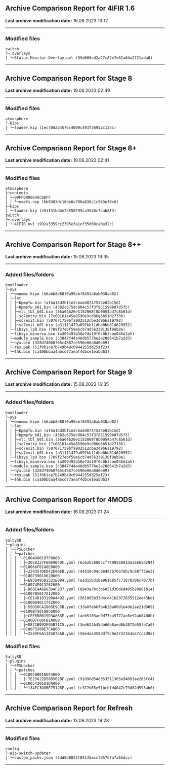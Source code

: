 <h2>Archive Comparison Report for <b>4IFIR 1.6</b></h2><b>Last archive modification date:</b> 16.08.2023 13:12<hr>

<h3>Modified files</h3>
<code>switch
└─.overlays
│ └─Status-Monitor-Overlay.ovl (95d608cd2a27c82e7e82a64a2721ada0)
</code>
<hr>

<h2>Archive Comparison Report for <b>Stage 8</b></h2><b>Last archive modification date:</b> 19.06.2023 02:49<hr>

<h3>Modified files</h3>
<code>atmosphere
└─kips
│ └─loader.kip (1ec70da24576c4009c493f36952c125c)
</code>
<hr>

<h2>Archive Comparison Report for <b>Stage 8+</b></h2><b>Last archive modification date:</b> 19.06.2023 02:41<hr>

<h3>Modified files</h3>
<code>atmosphere
├─contents
│ ├─00FF0000636C6BFF
│ │ └─exefs.nsp (bb9383dc10de6c706a838c1c563ef0c6)
├─kips
│ └─loader.kip (e51f31bd4e2e558795ca3940c7cab8f3)
switch
└─.overlays
│ └─4IFIR.ovl (992a3359cc2395e3a1ef35d08ca0a32c)
</code>
<hr>

<h2>Archive Comparison Report for <b>Stage 8++</b></h2><b>Last archive modification date:</b> 15.08.2023 16:35<hr>

<h3>Added files/folders</h3>
<code>bootloader
└─sys
│ └─emummc.kipm (b6abb8e88f0a95ebf6491a6ab038ad62)
│ └─l4t
│ │ ├─bpmpfw.bin (af4a15d2bf1e2cbaed8747524e82b15d)
│ │ ├─bpmpfw_b01.bin (4382c675dc004c57f3f851599b07d5f5)
│ │ ├─mtc_tbl_b01.bin (56a64b26e1152868f8b0054b47c8b61d)
│ │ ├─sc7entry.bin (7c68161a45e8590e9cd86e6b51d27336)
│ │ ├─sc7exit.bin (507071759bfa902512cbe3d9b6a19792)
│ │ ├─sc7exit_b01.bin (e31111479a097bbf1dbb0bb814620952)
│ └─libsys_lp0.bso (789f27ebf59e6cb74d56339138f9eb8e)
│ └─libsys_minerva.bso (a309493a58e7da19f0c0b3cae046e2a5)
│ └─module_sample.bso (c3847f44a46db577be2e208641b7a2d3)
│ └─nyx.bin (328d74060f65c4887ce596e06a0d6e09)
│ └─res.pak (51f8b1ce7b749b49c0944255dd25af23)
│ └─thk.bin (ca100bbaa4abcd77aeaf4dbce1eabd63)
</code>
<hr>

<h2>Archive Comparison Report for <b>Stage 9</b></h2><b>Last archive modification date:</b> 15.08.2023 16:35<hr>

<h3>Added files/folders</h3>
<code>bootloader
└─sys
│ └─emummc.kipm (b6abb8e88f0a95ebf6491a6ab038ad62)
│ └─l4t
│ │ ├─bpmpfw.bin (af4a15d2bf1e2cbaed8747524e82b15d)
│ │ ├─bpmpfw_b01.bin (4382c675dc004c57f3f851599b07d5f5)
│ │ ├─mtc_tbl_b01.bin (56a64b26e1152868f8b0054b47c8b61d)
│ │ ├─sc7entry.bin (7c68161a45e8590e9cd86e6b51d27336)
│ │ ├─sc7exit.bin (507071759bfa902512cbe3d9b6a19792)
│ │ ├─sc7exit_b01.bin (e31111479a097bbf1dbb0bb814620952)
│ └─libsys_lp0.bso (789f27ebf59e6cb74d56339138f9eb8e)
│ └─libsys_minerva.bso (a309493a58e7da19f0c0b3cae046e2a5)
│ └─module_sample.bso (c3847f44a46db577be2e208641b7a2d3)
│ └─nyx.bin (328d74060f65c4887ce596e06a0d6e09)
│ └─res.pak (51f8b1ce7b749b49c0944255dd25af23)
│ └─thk.bin (ca100bbaa4abcd77aeaf4dbce1eabd63)
</code>
<hr>

<h2>Archive Comparison Report for <b>4MODS</b></h2><b>Last archive modification date:</b> 16.08.2023 01:24<hr>

<h3>Added files/folders</h3>
<code>SaltySD
└─plugins
│ └─FPSLocker
│ │ └─patches
│ │ │ └─01004800197F0000
│ │ │ │ ├─2058227F80E9B40C.yaml (6c62b3600ccf749856081da2eeb5d294)
│ │ │ └─010066F01A0E0000
│ │ │ │ ├─224357DED42E86ED.yaml (44510c94c88487b76b7dbc9c88ff5be3)
│ │ │ └─0100739018020000
│ │ │ │ ├─E93D49581521E084.yaml (e1d15b31be961685fc7367830bc7077b)
│ │ │ └─010074F013262000
│ │ │ │ ├─B6BE4A6B83D4F237.yaml (8943a7bc3b6051d30ded405b20601b14)
│ │ │ └─01007B5017A12000
│ │ │ │ ├─CE14D183190A44D2.yaml (561065b33d4cd41b2972635512ed43bd)
│ │ │ └─0100B04011742000
│ │ │ │ ├─55D50CA1805E9C5B.yaml (33a8fab6fb4b20a08d1e4de2ae21d989)
│ │ │ └─0100B750198C6000
│ │ │ │ ├─CEE6B8B19D3A863E.yaml (aeb5103ae9d77ca5777ae8e92ab8408b)
│ │ │ └─0100D7F00FB1A000
│ │ │ │ ├─D871B992E95B71C5.yaml (3ed624b45da66b8aed0b3872e55fe7a0)
│ │ │ └─0100F3200E7CA000
│ │ │ │ └─254DF6A118587EA0.yaml (56e4aa359ddf9c9e27421b4ae7cc2d9d)
</code>
<h3>Modified files</h3>
<code>SaltySD
└─plugins
│ └─FPSLocker
│ │ └─patches
│ │ │ └─010020B016EF4000
│ │ │ │ ├─7E25622D50D562BF.yaml (91898d54d353511305e94093ae265fc4)
│ │ │ └─01005420101DA000
│ │ │ │ └─134EC3D8BE75126F.yaml (c317d65e51bcbfd4047c79d82d593ab0)
</code>
<hr>

<h2>Archive Comparison Report for <b>Refresh</b></h2><b>Last archive modification date:</b> 13.08.2023 19:28<hr>

<h3>Modified files</h3>
<code>config
└─aio-switch-updater
│ └─custom_packs.json (2dd0d8822f05135eccf957e7a7a65dcc)
</code>
<hr>

